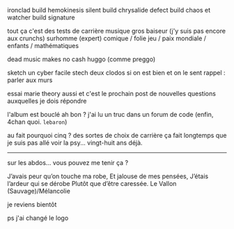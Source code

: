ironclad build hemokinesis
silent build chrysalide
defect build chaos
et watcher build signature

tout ça c'est des tests de carrière
musique
gros baiseur (j'y suis pas encore aux crunchs)
surhomme (expert)
comique / folie
jeu / paix mondiale / enfants / mathématiques

dead music makes no cash
huggo (comme preggo)

sketch un cyber facile
stech deux clodos si on est bien et on le sent
rappel : parler aux murs

essai marie theory aussi et c'est le prochain post
de nouvelles questions auxquelles je dois répondre

l'album est bouclé
ah bon ?
j'ai lu un truc dans un forum de code (enfin, 4chan quoi. `lebaron`)




au fait pourquoi cinq ?
des sortes de choix de carrière
ça fait longtemps que je suis pas allé voir la psy... vingt-huit ans déjà.



---

sur les abdos... vous pouvez me tenir ça ?

J’avais peur qu’on touche ma robe,
Et jalouse de mes pensées,
J’étais l’ardeur qui se dérobe
Plutôt que d’être caressée.
Le Vallon (Sauvage)/Mélancolie

je reviens bientôt

ps j'ai changé le logo
